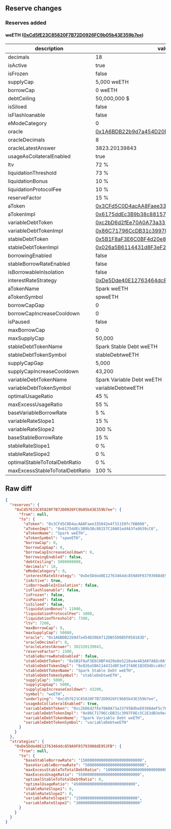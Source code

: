 ## Reserve changes

### Reserves added

#### weETH ([0xCd5fE23C85820F7B72D0926FC9b05b43E359b7ee](https://etherscan.io/address/0xCd5fE23C85820F7B72D0926FC9b05b43E359b7ee))

| description | value |
| --- | --- |
| decimals | 18 |
| isActive | true |
| isFrozen | false |
| supplyCap | 5,000 weETH |
| borrowCap | 0 weETH |
| debtCeiling | 50,000,000 $ |
| isSiloed | false |
| isFlashloanable | false |
| eModeCategory | 0 |
| oracle | [0x1A6BDB22b9d7a454D20EAf12DB55D6B5F058183D](https://etherscan.io/address/0x1A6BDB22b9d7a454D20EAf12DB55D6B5F058183D) |
| oracleDecimals | 8 |
| oracleLatestAnswer | 3823.20139843 |
| usageAsCollateralEnabled | true |
| ltv | 72 % |
| liquidationThreshold | 73 % |
| liquidationBonus | 10 % |
| liquidationProtocolFee | 10 % |
| reserveFactor | 15 % |
| aToken | [0x3CFd5C0D4acAA8Faee335842e4f31159fc76B008](https://etherscan.io/address/0x3CFd5C0D4acAA8Faee335842e4f31159fc76B008) |
| aTokenImpl | [0x6175ddEc3B9b38c88157C10A01ed4A3fa8639cC6](https://etherscan.io/address/0x6175ddEc3B9b38c88157C10A01ed4A3fa8639cC6) |
| variableDebtToken | [0xc2bD6d2fEe70A0A73a33795BdbeE0368AeF5c766](https://etherscan.io/address/0xc2bD6d2fEe70A0A73a33795BdbeE0368AeF5c766) |
| variableDebtTokenImpl | [0x86C71796CcDB31c3997F8Ec5C2E3dB3e9e40b985](https://etherscan.io/address/0x86C71796CcDB31c3997F8Ec5C2E3dB3e9e40b985) |
| stableDebtToken | [0x5B1F8aF3E6C0BF4d20e8e5220a4e4A3A8fA6Dc0A](https://etherscan.io/address/0x5B1F8aF3E6C0BF4d20e8e5220a4e4A3A8fA6Dc0A) |
| stableDebtTokenImpl | [0x026a5B6114431d8F3eF2fA0E1B2EDdDccA9c540E](https://etherscan.io/address/0x026a5B6114431d8F3eF2fA0E1B2EDdDccA9c540E) |
| borrowingEnabled | false |
| stableBorrowRateEnabled | false |
| isBorrowableInIsolation | false |
| interestRateStrategy | [0xDe5Dde40E12763464dc859A9F03793988dE953FB](https://etherscan.io/address/0xDe5Dde40E12763464dc859A9F03793988dE953FB) |
| aTokenName | Spark weETH |
| aTokenSymbol | spweETH |
| borrowCapGap | 0 |
| borrowCapIncreaseCooldown | 0 |
| isPaused | false |
| maxBorrowCap | 0 |
| maxSupplyCap | 50,000 |
| stableDebtTokenName | Spark Stable Debt weETH |
| stableDebtTokenSymbol | stableDebtweETH |
| supplyCapGap | 5,000 |
| supplyCapIncreaseCooldown | 43,200 |
| variableDebtTokenName | Spark Variable Debt weETH |
| variableDebtTokenSymbol | variableDebtweETH |
| optimalUsageRatio | 45 % |
| maxExcessUsageRatio | 55 % |
| baseVariableBorrowRate | 5 % |
| variableRateSlope1 | 15 % |
| variableRateSlope2 | 300 % |
| baseStableBorrowRate | 15 % |
| stableRateSlope1 | 0 % |
| stableRateSlope2 | 0 % |
| optimalStableToTotalDebtRatio | 0 % |
| maxExcessStableToTotalDebtRatio | 100 % |


## Raw diff

```json
{
  "reserves": {
    "0xCd5fE23C85820F7B72D0926FC9b05b43E359b7ee": {
      "from": null,
      "to": {
        "aToken": "0x3CFd5C0D4acAA8Faee335842e4f31159fc76B008",
        "aTokenImpl": "0x6175ddEc3B9b38c88157C10A01ed4A3fa8639cC6",
        "aTokenName": "Spark weETH",
        "aTokenSymbol": "spweETH",
        "borrowCap": 0,
        "borrowCapGap": 0,
        "borrowCapIncreaseCooldown": 0,
        "borrowingEnabled": false,
        "debtCeiling": 5000000000,
        "decimals": 18,
        "eModeCategory": 0,
        "interestRateStrategy": "0xDe5Dde40E12763464dc859A9F03793988dE953FB",
        "isActive": true,
        "isBorrowableInIsolation": false,
        "isFlashloanable": false,
        "isFrozen": false,
        "isPaused": false,
        "isSiloed": false,
        "liquidationBonus": 11000,
        "liquidationProtocolFee": 1000,
        "liquidationThreshold": 7300,
        "ltv": 7200,
        "maxBorrowCap": 0,
        "maxSupplyCap": 50000,
        "oracle": "0x1A6BDB22b9d7a454D20EAf12DB55D6B5F058183D",
        "oracleDecimals": 8,
        "oracleLatestAnswer": 382320139843,
        "reserveFactor": 1500,
        "stableBorrowRateEnabled": false,
        "stableDebtToken": "0x5B1F8aF3E6C0BF4d20e8e5220a4e4A3A8fA6Dc0A",
        "stableDebtTokenImpl": "0x026a5B6114431d8F3eF2fA0E1B2EDdDccA9c540E",
        "stableDebtTokenName": "Spark Stable Debt weETH",
        "stableDebtTokenSymbol": "stableDebtweETH",
        "supplyCap": 5000,
        "supplyCapGap": 5000,
        "supplyCapIncreaseCooldown": 43200,
        "symbol": "weETH",
        "underlying": "0xCd5fE23C85820F7B72D0926FC9b05b43E359b7ee",
        "usageAsCollateralEnabled": true,
        "variableDebtToken": "0xc2bD6d2fEe70A0A73a33795BdbeE0368AeF5c766",
        "variableDebtTokenImpl": "0x86C71796CcDB31c3997F8Ec5C2E3dB3e9e40b985",
        "variableDebtTokenName": "Spark Variable Debt weETH",
        "variableDebtTokenSymbol": "variableDebtweETH"
      }
    }
  },
  "strategies": {
    "0xDe5Dde40E12763464dc859A9F03793988dE953FB": {
      "from": null,
      "to": {
        "baseStableBorrowRate": "150000000000000000000000000",
        "baseVariableBorrowRate": "50000000000000000000000000",
        "maxExcessStableToTotalDebtRatio": "1000000000000000000000000000",
        "maxExcessUsageRatio": "550000000000000000000000000",
        "optimalStableToTotalDebtRatio": 0,
        "optimalUsageRatio": "450000000000000000000000000",
        "stableRateSlope1": 0,
        "stableRateSlope2": 0,
        "variableRateSlope1": "150000000000000000000000000",
        "variableRateSlope2": "3000000000000000000000000000"
      }
    }
  }
}
```